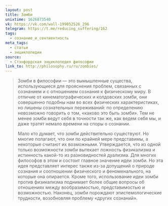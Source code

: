 ```yaml
---
layout: post
title: Зомби
unixtime: 1626873540
vk: https://vk.com/wall-199052526_296
telegram: https://t.me/reducing_suffering/162
tags:
  - сознание_и_сентиентность
meta_tags:
  - статьи
  - энциклопедии
source:
  - Стэнфордская энциклопедия философии
link_to: http://philosophy.ru/ru/zombies/
---
```

>Зомби в философии — это вымышленные существа, использующиеся для прояснения проблем, связанных с сознанием и с отношением сознания к физическому миру. В отличие от кинематографических и колдовских зомби, они совершенно подобны нам во всех физических характеристиках, но лишены сознательных переживаний: по определению невозможно говорить о том, «каково это быть зомби». Тем не менее зомби ведут себя в точности так же, как ведем себя мы, и даже тратят немало времени на споры о сознании.
>
>Мало кто думает, что зомби действительно существуют. Но многие полагают, что они по крайней мере представимы, а некоторые считают их возможными. Утверждается, что из одной только возможности зомби вытекает ложность физикализма и истинность какой-то из разновидностей дуализма. Для многих философов в этом и состоит главное значение идеи зомби. Но эта идея представляет интерес также из-за допущений о природе сознания и соотношении физического и феноменального, на которые она опирается. Кроме того, использование идеи зомби против физикализма поднимает более общие вопросы об отношениях между вообразимостью, представимостью и возможностью. Наконец, зомби порождают эпистемологические трудности, возобновляя проблему «других сознаний».
